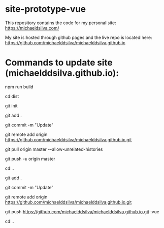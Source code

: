 # site-prototype-vue

This repository contains the code for my personal site: https://michaeldsilva.com/

My site is hosted through github pages and the live repo is located here: https://github.com/michaelddsilva/michaelddsilva.github.io

# Commands to update site (michaelddsilva.github.io):

npm run build

cd dist

git init

git add .

git commit -m "Update"

git remote add origin https://github.com/michaelddsilva/michaelddsilva.github.io.git

git pull origin master --allow-unrelated-histories

git push -u origin master

cd ..


git add .

git commit -m "Update"

git remote add origin https://github.com/michaelddsilva/michaelddsilva.github.io.git

git push https://github.com/michaelddsilva/michaelddsilva.github.io.git :vue

cd ..